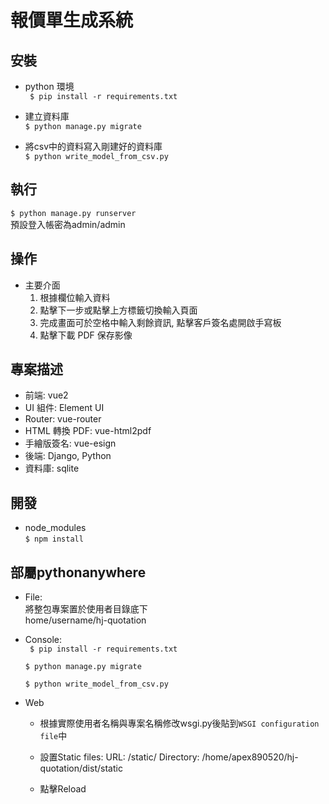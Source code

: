 # 報價單生成系統

## 安裝

- python 環境  
  ` $ pip install -r requirements.txt`

- 建立資料庫  
  `$ python manage.py migrate`

- 將csv中的資料寫入剛建好的資料庫  
  `$ python write_model_from_csv.py`

## 執行

  `$ python manage.py runserver`  
  預設登入帳密為admin/admin

## 操作

- 主要介面
  1. 根據欄位輸入資料
  1. 點擊下一步或點擊上方標籤切換輸入頁面
  1. 完成畫面可於空格中輸入剩餘資訊, 點擊客戶簽名處開啟手寫板
  1. 點擊下載 PDF 保存影像

## 專案描述

- 前端: vue2
- UI 組件: Element UI
- Router: vue-router
- HTML 轉換 PDF: vue-html2pdf
- 手繪版簽名: vue-esign
- 後端: Django, Python
- 資料庫: sqlite

## 開發

- node_modules  
  `$ npm install `

## 部屬pythonanywhere

- File:  
  將整包專案置於使用者目錄底下  
  home/username/hj-quotation


- Console:  
  ` $ pip install -r requirements.txt`

  `$ python manage.py migrate`

  `$ python write_model_from_csv.py`

- Web  
  - 根據實際使用者名稱與專案名稱修改wsgi.py後貼到`WSGI configuration file`中

  - 設置Static files:
    URL: /static/
    Directory: /home/apex890520/hj-quotation/dist/static

  - 點擊Reload